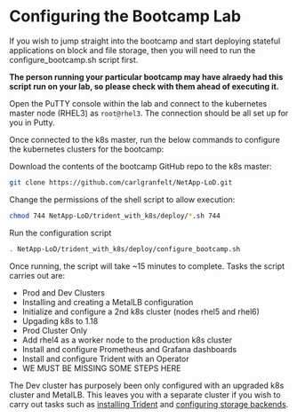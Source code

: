 # Configuring the Bootcamp Lab

If you wish to jump straight into the bootcamp and start deploying stateful applications on block and file storage, then you will need to run the configure_bootcamp.sh script first.  

**The person running your particular bootcamp may have alraedy had this script run on your lab, so please check with them ahead of executing it.**

Open the PuTTY console within the lab and connect to the kubernetes master node (RHEL3) as ```root@rhel3```.  The connection should be all set up for you in Putty. 

Once connected to the k8s master, run the below commands to configure the kubernetes clusters for the bootcamp:  

Download the contents of the bootcamp GitHub repo to the k8s master:

```bash
git clone https://github.com/carlgranfelt/NetApp-LoD.git
```

Change the permissions of the shell script to allow execution:

```bash
chmod 744 NetApp-LoD/trident_with_k8s/deploy/*.sh 744
```

Run the configuration script

```bash
. NetApp-LoD/trident_with_k8s/deploy/configure_bootcamp.sh
```

Once running, the script will take ~15 minutes to complete.  Tasks the script carries out are:

* Prod and Dev Clusters
 * Installing and creating a MetalLB configuration
 * Initialize and configure a 2nd k8s cluster (nodes rhel5 and rhel6)
 * Upgading k8s to 1.18
* Prod Cluster Only
 * Add rhel4 as a worker node to the production k8s cluster
 * Install and configure Prometheus and Grafana dashboards
 * Install and configure Trident with an Operator
 * WE MUST BE MISSING SOME STEPS HERE

The Dev cluster has purposely been only configured with an upgraded k8s cluster and MetalLB.  This leaves you with a separate cluster if you wish to carry out tasks such as [installing Trident](/trident_with_k8s/tasks/install_trident) and [configuring storage backends](/trident_with_k8s/tasks/config_file).